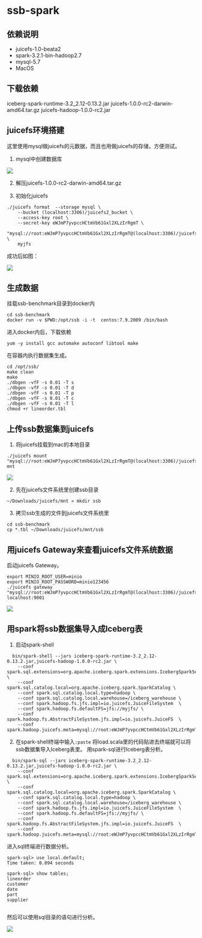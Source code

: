 # ssb-spark

## 依赖说明
- juicefs-1.0-beata2
- spark-3.2.1-bin-hadoop2.7
- mysql-5.7
- MacOS

## 下载依赖
iceberg-spark-runtime-3.2_2.12-0.13.2.jar
juicefs-1.0.0-rc2-darwin-amd64.tar.gz
juicefs-hadoop-1.0.0-rc2.jar

## juicefs环境搭建
这里使用mysql做juicefs的元数据，而且也用做juicefs的存储，方便测试。

1. mysql中创建数据库

![](http://image-picgo.test.upcdn.net/img/20220713144305.png)


2. 解压juicefs-1.0.0-rc2-darwin-amd64.tar.gz

3. 初始化juicefs
```
./juicefs format  --storage mysql \
    --bucket (localhost:3306)/juicefs2_bucket \
    --access-key root \
    --secret-key eWJmP7yvpccHCtmVb61Gxl2XLzIrRgmT \
    "mysql://root:eWJmP7yvpccHCtmVb61Gxl2XLzIrRgmT@(localhost:3306)/juicefs2_meta" \
    myjfs
```
成功后如图：

![](http://image-picgo.test.upcdn.net/img/20220713144611.png)

## 生成数据
挂载ssb-benchmark目录到docker内

```
cd ssb-benchmark
docker run -v $PWD:/opt/ssb -i -t  centos:7.9.2009 /bin/bash 
```
进入docker内后，下载依赖
```
yum -y install gcc automake autoconf libtool make
```


在容器内执行数据集生成。
```
cd /opt/ssb/ 
make clean 
make
./dbgen -vfF -s 0.01 -T s
./dbgen -vfF -s 0.01 -T d
./dbgen -vfF -s 0.01 -T p
./dbgen -vfF -s 0.01 -T c
./dbgen -vfF -s 0.01 -T l
chmod +r lineorder.tbl 
```

## 上传ssb数据集到juicefs

1. 将juicefs挂载到mac的本地目录

```
./juicefs mount "mysql://root:eWJmP7yvpccHCtmVb61Gxl2XLzIrRgmT@(localhost:3306)/juicefs2_meta" mnt
```
![](http://image-picgo.test.upcdn.net/img/20220713144808.png)

2. 先在juicefs文件系统里创建ssb目录

```
~/Downloads/juicefs/mnt » mkdir ssb
```

3. 拷贝ssb生成的文件到juicefs文件系统里
```
cd ssb-benchmark
cp *.tbl ~/Downloads/juicefs/mnt/ssb
```

## 用juicefs Gateway来查看juicefs文件系统数据
启动juicefs Gateway。
```
export MINIO_ROOT_USER=minio
export MINIO_ROOT_PASSWORD=minio123456
./juicefs gateway "mysql://root:eWJmP7yvpccHCtmVb61Gxl2XLzIrRgmT@(localhost:3306)/juicefs2_meta" localhost:9001

```
![](http://image-picgo.test.upcdn.net/img/20220713145716.png)

## 用spark将ssb数据集导入成Iceberg表
1. 启动spark-shell

```
  bin/spark-shell --jars iceberg-spark-runtime-3.2_2.12-0.13.2.jar,juicefs-hadoop-1.0.0-rc2.jar \
    --conf spark.sql.extensions=org.apache.iceberg.spark.extensions.IcebergSparkSessionExtensions \
    --conf spark.sql.catalog.local=org.apache.iceberg.spark.SparkCatalog \
    --conf spark.sql.catalog.local.type=hadoop \
    --conf spark.sql.catalog.local.warehouse=/iceberg_warehouse \
    --conf spark.hadoop.fs.jfs.impl=io.juicefs.JuiceFileSystem  \
    --conf spark.hadoop.fs.defaultFS=jfs://myjfs/ \
    --conf spark.hadoop.fs.AbstractFileSystem.jfs.impl=io.juicefs.JuiceFS  \
    --conf spark.hadoop.juicefs.meta=mysql://root:eWJmP7yvpccHCtmVb61Gxl2XLzIrRgmT@(localhost:3306)/juicefs2_meta

```

2. 在spark-shell终端中输入`:paste`
将load.scala里的代码贴进去终端就可以将ssb数据集导入Iceberg表里。
用spark-sql进行Iceberg表分析。

```
  bin/spark-sql --jars iceberg-spark-runtime-3.2_2.12-0.13.2.jar,juicefs-hadoop-1.0.0-rc2.jar \
    --conf spark.sql.extensions=org.apache.iceberg.spark.extensions.IcebergSparkSessionExtensions \
    --conf spark.sql.catalog.local=org.apache.iceberg.spark.SparkCatalog \
    --conf spark.sql.catalog.local.type=hadoop \
    --conf spark.sql.catalog.local.warehouse=/iceberg_warehouse \
    --conf spark.hadoop.fs.jfs.impl=io.juicefs.JuiceFileSystem  \
    --conf spark.hadoop.fs.defaultFS=jfs://myjfs/ \
    --conf spark.hadoop.fs.AbstractFileSystem.jfs.impl=io.juicefs.JuiceFS  \
    --conf spark.hadoop.juicefs.meta=mysql://root:eWJmP7yvpccHCtmVb61Gxl2XLzIrRgmT@(localhost:3306)/juicefs2_meta

```
进入sql终端进行数据分析。
```
spark-sql> use local.default;
Time taken: 0.094 seconds

spark-sql> show tables;
lineorder
customer
date
part
supplier


```
然后可以使用sql目录的语句进行分析。

![](http://image-picgo.test.upcdn.net/img/20220713202236.png)
